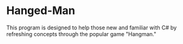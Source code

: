# Hanged-Man
This program is designed to help those new and familiar with C# by refreshing concepts through the popular game "Hangman."
